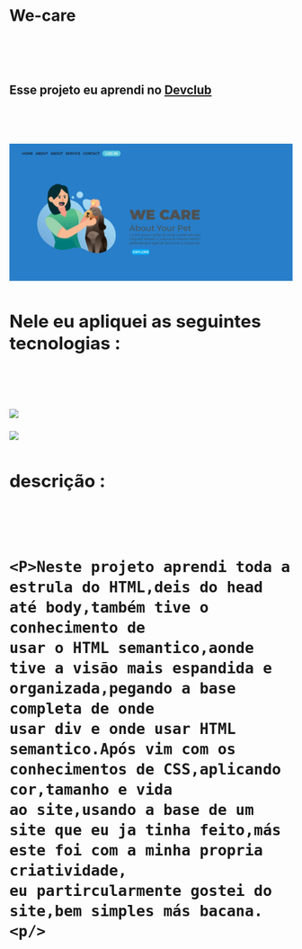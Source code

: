 <h1> We-care<h1/>
<br>
<h2>Esse projeto eu aprendi no <a href="https://rodolfomori.com.br/devclub">Devclub<a/><h2/>
<br>
<img src="https://raw.githubusercontent.com/andersonbarreto27/We-care/8d8b8957ce7d93c3fe70a195f5dc7133c89e66a2/projeto%20com%20propria%20criatividade.jpeg?token=A6AYOMT5OV4HUZ4FMMGNWCTECD32I" />
  
 <br>
  
<h2>Nele eu apliquei as seguintes tecnologias :<h2/>
  <br>
  <img src="https://img.shields.io/badge/HTML-239120?style=for-the-badge&logo=html5&logoColor=white" />
  <br>
  <img src="https://img.shields.io/badge/CSS-239120?&style=for-the-badge&logo=css3&logoColor=white" />
  
  <h2>descrição :<h2/>
    
   <br>
    
    <P>Neste projeto aprendi toda a estrula do HTML,deis do head até body,também tive o conhecimento de
    usar o HTML semantico,aonde tive a visão mais espandida e organizada,pegando a base completa de onde
    usar div e onde usar HTML semantico.Após vim com os conhecimentos de CSS,aplicando cor,tamanho e vida
    ao site,usando a base de um site que eu ja tinha feito,más este foi com a minha propria criatividade,
    eu partircularmente gostei do site,bem simples más bacana.<p/>

 
